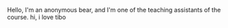 Hello, I'm an anonymous bear, and I'm one of the teaching assistants of the course.
hi, i love tibo
